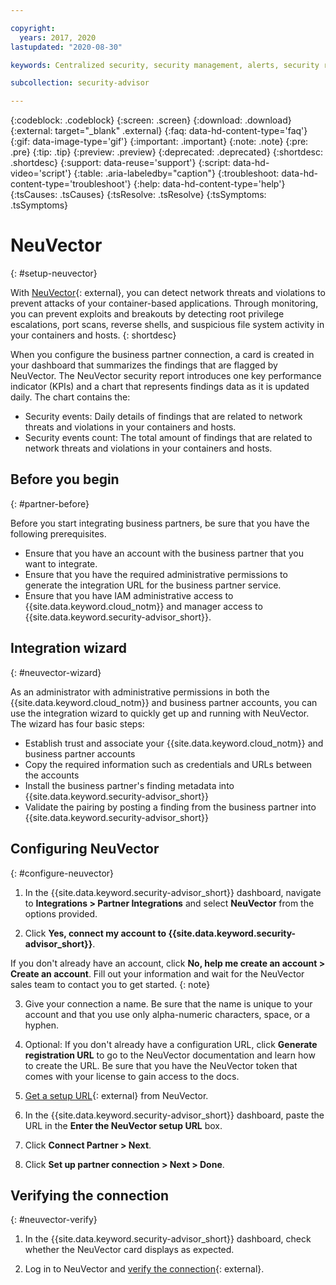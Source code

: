```yaml
---

copyright:
  years: 2017, 2020
lastupdated: "2020-08-30"

keywords: Centralized security, security management, alerts, security risk, insights, threat detection

subcollection: security-advisor

---
```


{:codeblock: .codeblock}
{:screen: .screen}
{:download: .download}
{:external: target="_blank" .external}
{:faq: data-hd-content-type='faq'}
{:gif: data-image-type='gif'}
{:important: .important}
{:note: .note}
{:pre: .pre}
{:tip: .tip}
{:preview: .preview}
{:deprecated: .deprecated}
{:shortdesc: .shortdesc}
{:support: data-reuse='support'}
{:script: data-hd-video='script'}
{:table: .aria-labeledby="caption"}
{:troubleshoot: data-hd-content-type='troubleshoot'}
{:help: data-hd-content-type='help'}
{:tsCauses: .tsCauses}
{:tsResolve: .tsResolve}
{:tsSymptoms: .tsSymptoms}


# NeuVector
{: #setup-neuvector}

With [NeuVector](https://neuvector.com/){: external}, you can detect network threats and violations to prevent attacks of your container-based applications. Through monitoring, you can prevent exploits and breakouts by detecting root privilege escalations, port scans, reverse shells, and suspicious file system activity in your containers and hosts.
{: shortdesc}

When you configure the business partner connection, a card is created in your dashboard that summarizes the findings that are flagged by NeuVector. The NeuVector security report introduces one key performance indicator (KPIs) and a chart that represents findings data as it is updated daily. The chart contains the:

* Security events: Daily details of findings that are related to network threats and violations in your containers and hosts.
* Security events count: The total amount of findings that are related to network threats and violations in your containers and hosts.



## Before you begin
{: #partner-before}

Before you start integrating business partners, be sure that you have the following prerequisites.

* Ensure that you have an account with the business partner that you want to integrate.
* Ensure that you have the required administrative permissions to generate the integration URL for the business partner service.
* Ensure that you have IAM administrative access to {{site.data.keyword.cloud_notm}} and manager access to {{site.data.keyword.security-advisor_short}}.


## Integration wizard
{: #neuvector-wizard}

As an administrator with administrative permissions in both the {{site.data.keyword.cloud_notm}} and business partner accounts, you can use the integration wizard to quickly get up and running with NeuVector. The wizard has four basic steps:

* Establish trust and associate your {{site.data.keyword.cloud_notm}} and business partner accounts
* Copy the required information such as credentials and URLs between the accounts
* Install the business partner's finding metadata into {{site.data.keyword.security-advisor_short}}
* Validate the pairing by posting a finding from the business partner into {{site.data.keyword.security-advisor_short}}



## Configuring NeuVector
{: #configure-neuvector}

1. In the {{site.data.keyword.security-advisor_short}} dashboard, navigate to **Integrations > Partner Integrations** and select **NeuVector** from the options provided.

2. Click **Yes, connect my account to {{site.data.keyword.security-advisor_short}}**.

  If you don't already have an account, click **No, help me create an account > Create an account**. Fill out your information and wait for the NeuVector sales team to contact you to get started.
  {: note}

3. Give your connection a name. Be sure that the name is unique to your account and that you use only alpha-numeric characters, space, or a hyphen.

4. Optional: If you don't already have a configuration URL, click **Generate registration URL** to go to the NeuVector documentation and learn how to create the URL. Be sure that you have the NeuVector token that comes with your license to gain access to the docs.

5. [Get a setup URL](https://docs.neuvector.com/integration/ibmsa){: external} from NeuVector.

6. In the {{site.data.keyword.security-advisor_short}} dashboard, paste the URL in the **Enter the NeuVector setup URL** box.

7. Click **Connect Partner > Next**.

8. Click **Set up partner connection > Next > Done**.


## Verifying the connection
{: #neuvector-verify}

1. In the {{site.data.keyword.security-advisor_short}} dashboard, check whether the NeuVector card displays as expected.

2. Log in to NeuVector and [verify the connection](https://docs.neuvector.com/integration/ibmsa){: external}.

